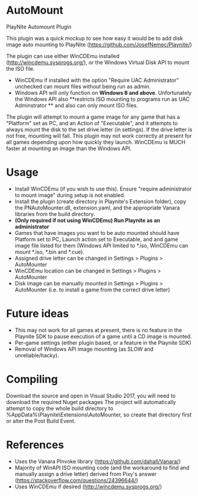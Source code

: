 # AutoMount
PlayNite Automount Plugin

This plugin was a quick mockup to see how easy it would be to add disk image auto mounting to PlayNite (https://github.com/JosefNemec/Playnite/)

The plugin can use either WinCDEmu installed (http://wincdemu.sysprogs.org/), or the Windows Virtual Disk API to mount the ISO file.
* WinCDEmu if installed with the option "Require UAC Administrator" unchecked can mount files without being run as admin.
* Windows API will only function on **Windows 8 and above**. Unfortunately the Windows API also **restricts ISO mounting to programs run as UAC Adminstrator ** and also can only mount ISO files.

The plugin will attempt to mount a game image for any game that has a "Platform" set as PC, and an Action of "Executable", and it attempts to always mount the disk to the set drive letter (in settings). If the drive letter is not free, mounting will fail. This plugin may not work correctly at present for all games depending upon how quickly they launch. WinCDEmu is MUCH faster at mounting an image than the Windows API.

# Usage
* Install WinCDEmu (if you wish to use this). Ensure "require administrator to mount image" during setup is not enabled.
* Install the plugin (create directory in Playnite's Extension folder), copy the PNAutoMounter.dll, extension.yaml, and the appropriate Vanara libraries from the build directory. 
* **(Only required if not using WinCDEmu) Run Playnite as an administrator**
* Games that have images you want to be auto mounted should have Platform set to PC, Launch action set to Executable, and and game image file listed for them (Windows API limited to *.iso, WinCDEmu can mount *.iso, *.bin and *.cue).
* Assigned drive letter can be changed in Settings > Plugins > AutoMounter
* WinCDEmu location can be changed in Settings > Plugins > AutoMounter
* Disk image can be manually mounted in Settings > Plugins > AutoMounter (i.e. to install a game from the correct drive letter)

# Future ideas
* This may not work for all games at present, there is no feature in the Playnite SDK to pause execution of a game until a CD image is mounted.
* Per-game settings (either plugin based, or a feature in the Playnite SDK)
* Removal of Windows API image mounting (as SLOW and unreliable/hacky).

# Compiling
Download the source and open in Visual Studio 2017, you will need to download the required Nuget packages
The project will automatically attempt to copy the whole build directory to %AppData%\Playnite\Extensions\AutoMounter, so create that directory first or alter the Post Build Event. 


# References
* Uses the Vanara PInvoke library (https://github.com/dahall/Vanara/)
* Majority of WinAPI ISO mounting code (and the workaround to find and manually assign a drive letter) derived from Pixy's answer (https://stackoverflow.com/questions/24396644/)
* Uses WinCDEmu if desired (http://wincdemu.sysprogs.org/)
